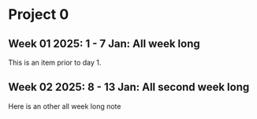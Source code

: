 # Project 0

## Week 01 2025: 1 - 7 Jan: All week long

This is an item prior to day 1.

## Week 02 2025: 8 - 13 Jan: All second week long

Here is an other all week long note

